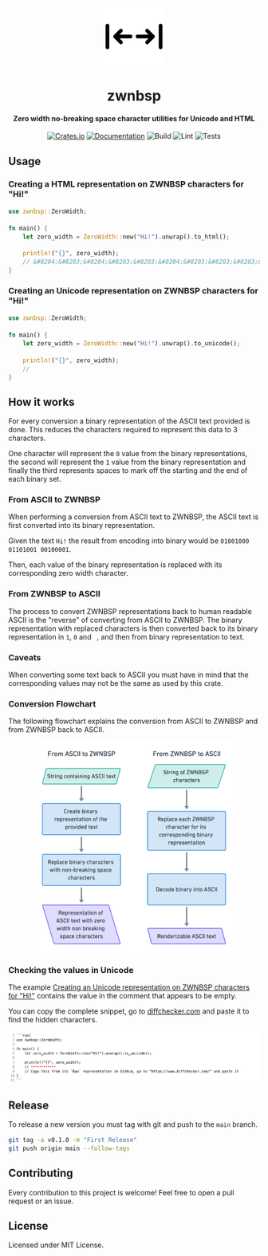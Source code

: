 <div>
  <div align="center" style="display: block; text-align: center;">
    <img src="https://raw.githubusercontent.com/EstebanBorai/zwnbsp/main/assets/icon.png" height="120" width="120" />
  </div>
  <h1 align="center">zwnbsp</h1>
  <h4 align="center">Zero width no-breaking space character utilities for Unicode and HTML</h4>
</div>

<div align="center">

  [![Crates.io](https://img.shields.io/crates/v/zwnbsp.svg)](https://crates.io/crates/zwnbsp)
  [![Documentation](https://docs.rs/zwnbsp/badge.svg)](https://docs.rs/zwnbsp)
  ![Build](https://github.com/EstebanBorai/zwnbsp/workflows/build/badge.svg)
  ![Lint](https://github.com/EstebanBorai/zwnbsp/workflows/clippy/fmt/badge.svg)
  ![Tests](https://github.com/EstebanBorai/zwnbsp/workflows/tests/badge.svg)

</div>

## Usage

### Creating a HTML representation on ZWNBSP characters for "Hi!"

```rust
use zwnbsp::ZeroWidth;

fn main() {
    let zero_width = ZeroWidth::new("Hi!").unwrap().to_html();

    println!("{}", zero_width);
    // &#8204;&#8203;&#8204;&#8203;&#8203;&#8204;&#8203;&#8203;&#8203;&#8204;&#8205;&#8204;&#8203;&#8204;&#8204;&#8203;&#8204;&#8203;&#8203;&#8204;&#8204;&#8205;&#8204;&#8203;&#8204;&#8203;&#8203;&#8203;&#8203;&#8204;&#8204;&#8205
}
```

### Creating an Unicode representation on ZWNBSP characters for "Hi!"

```rust
use zwnbsp::ZeroWidth;

fn main() {
    let zero_width = ZeroWidth::new("Hi!").unwrap().to_unicode();

    println!("{}", zero_width);
    // ​​​​​​‌‍​​​​‌‍
}
```

## How it works

For every conversion a binary representation of the ASCII text provided is done.
This reduces the characters required to represent this data to 3 characters.

One character will represent the `0` value from the binary representations, the second
will represent the `1` value from the binary representation and finally the third
represents spaces to mark off the starting and the end of each binary set.

### From ASCII to ZWNBSP

When performing a conversion from ASCII text to ZWNBSP, the ASCII text is first converted into
its binary representation.

Given the text `Hi!` the result from encoding into binary would be
`01001000 01101001 00100001`.

Then, each value of the binary representation is replaced with its corresponding
zero width character.

### From ZWNBSP to ASCII

The process to convert ZWNBSP representations back to human readable ASCII is the "reverse" of
converting from ASCII to ZWNBSP. The binary representation with replaced characters is then
converted back to its binary representation in `1`, `0` and ` `, and then from binary
representation to text.

### Caveats

When converting some text back to ASCII you must have in mind that the corresponding values may not be the
same as used by this crate.

### Conversion Flowchart

The following flowchart explains the conversion from ASCII to ZWNBSP and from ZWNBSP back to ASCII.

<div align="center">
  <img src="https://raw.githubusercontent.com/EstebanBorai/zwnbsp/main/assets/how-it-works.png" width="400" />
</div>

### Checking the values in Unicode

The example [Creating an Unicode representation on ZWNBSP characters for "Hi!"](#creating-an-unicode-representation-on-zwnbsp-characters-for-hi!)
contains the value in the comment that appears to be empty.

You can copy the complete snippet, go to [diffchecker.com](https://www.diffchecker.com/) and paste
it to find the hidden characters.

<div align="center">
  <img src="https://raw.githubusercontent.com/EstebanBorai/zwnbsp/main/assets/diffchecker.png" />
</div>

## Release

To release a new version you must tag with git and push to the `main` branch.

```bash
git tag -a v0.1.0 -m "First Release"
git push origin main --follow-tags
```

## Contributing

Every contribution to this project is welcome! Feel free to open a pull request or an issue.

## License

Licensed under MIT License.
